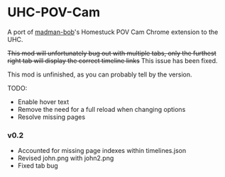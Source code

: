 # UHC-POV-Cam

A port of [madman-bob](https://github.com/madman-bob/Homestuck-POV-Cam)'s Homestuck POV Cam Chrome extension to the UHC.

~~This mod will unfortunately bug out with multiple tabs, only the furthest right tab will display the correct timeline links~~ This issue has been fixed.

This mod is unfinished, as you can probably tell by the version.

TODO:
- Enable hover text
- Remove the need for a full reload when changing options
- Resolve missing pages

### v0.2

- Accounted for missing page indexes within timelines.json
- Revised john.png with john2.png
- Fixed tab bug